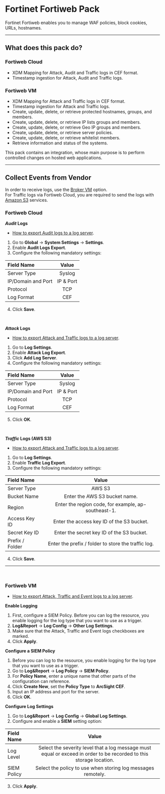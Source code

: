 # Fortinet Fortiweb Pack

Fortinet Fortiweb enables you to manage WAF policies, block cookies, URLs, hostnames.

---

## What does this pack do?

### Fortiweb Cloud

- XDM Mapping for Attack, Audit and Traffic logs in CEF format.
- Timestamp ingestion for Attack, Audit and Traffic logs.

### Fortiweb VM

- XDM Mapping for Attack and Traffic logs in CEF format.
- Timestamp ingestion for Attack and Traffic logs.
- Create, update, delete, or retrieve protected hostnames, groups, and members.
- Create, update, delete, or retrieve IP lists groups and members.
- Create, update, delete, or retrieve Geo IP groups and members.
- Create, update, delete, or retrieve server policies.
- Create, update, delete, or retrieve whitelist members.
- Retrieve information and status of the systems.

This pack contains an integration, whose main purpose is to perform controlled changes on hosted web applications.

---

## Collect Events from Vendor

In order to receive logs, use the [Broker VM](#broker-vm) option. <br>
For Traffic logs via Fortiweb Cloud, you are required to send the logs with [Amazon S3](https://docs-cortex.paloaltonetworks.com/r/Cortex-XSIAM/Cortex-XSIAM-Administrator-Guide/Ingest-Generic-Logs-from-Amazon-S3) services.
<br>

### Fortiweb Cloud

**_Audit_ Logs**
- [How to export Audit logs to a log server](https://docs.fortinet.com/document/fortiweb-cloud/23.3.0/user-guide/367276/audit-logs).

1. Go to **Global** &rarr; **System Settings** &rarr; **Settings**.
2. Enable **Audit Logs Export**.
3. Configure the following mandatory settings: <br>

| Field Name | Value |
| :---------------- | :------: |
| Server Type | Syslog |
| IP/Domain and Port | IP & Port |
| Protocol | TCP |
| Log Format | CEF |

4. Click **Save**. 
<br>

**_Attack_ Logs**
- [How to export Attack and Traffic logs to a log server](https://docs.fortinet.com/document/fortiweb-cloud/23.3.0/user-guide/681595/log-settings).

1. Go to **Log Settings**.
2. Enable **Attack Log Export**.
3. Click **Add Log Server**.
4. Configure the following mandatory settings: <br>

| Field Name | Value |
| :---------------- | :------: |
| Server Type | Syslog |
| IP/Domain and Port | IP & Port |
| Protocol | TCP |
| Log Format | CEF |

5. Click **OK**. 
<br>

**_Traffic_ Logs (AWS S3)**
- [How to export Attack and Traffic logs to a log server](https://docs.fortinet.com/document/fortiweb-cloud/23.3.0/user-guide/681595/log-settings).

1. Go to **Log Settings**.
2. Enable **Traffic Log Export**.
3. Configure the following mandatory settings: <br>

| Field Name | Value |
| :---------------- | :------: |
| Server Type | AWS S3 |
| Bucket Name | Enter the AWS S3 bucket name. |
| Region | Enter the region code, for example, ap-southeast-1. |
| Access Key ID	| Enter the access key ID of the S3 bucket. |
| Secret Key ID	| Enter the secret key ID of the S3 bucket. |
| Prefix / Folder | Enter the prefix / folder to store the traffic log. |

4. Click **Save**.

---
<br>

### Fortiweb VM

- [How to export Attack, Traffic and Event logs to a log server](https://docs.fortinet.com/document/fortiweb/7.6.0/administration-guide/303842/logging).

**Enable Logging**

1.  First, configure a SIEM Policy. Before you can log the resource, you enable logging for the log type that you want to use as a trigger.
2.  **Log&Report** &rarr; **Log Config** &rarr; **Other Log Settings**.
3.  Make sure that the Attack, Traffic and Event logs checkboxes are marked.
4.  Click **Apply**.

**Configure a SIEM Policy**

1.  Before you can log to the resource, you enable logging for the log type that you want to use as a trigger.
2.  Go to **Log&Report** &rarr; **Log Policy** &rarr; **SIEM Policy**.
3.  For **Policy Name**, enter a unique name that other parts of the configuration can reference.
4.  Click **Create New**, set the **Policy Type** to **ArcSight CEF**.
5.  Input an IP address and port for the server.
6.  Click **OK**.

**Configure Log Settings**

1. Go to **Log&Report** &rarr; **Log Config** &rarr; **Global Log Settings**.
2. Configure and enable a **SIEM** setting option: <br>

| Field Name | Value |
| :---------------- | :------: |
| Log Level | Select the severity level that a log message must equal or exceed in order to be recorded to this storage location. |
| SIEM Policy | Select the policy to use when storing log messages remotely. |

3. Click **Apply**.


